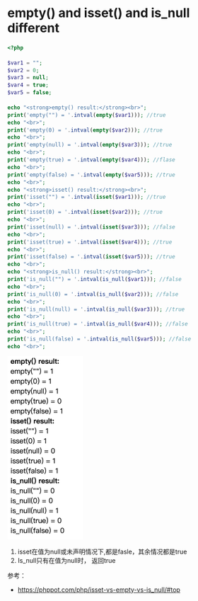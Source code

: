 # empty() and isset() and is_null different

```php
<?php

$var1 = "";
$var2 = 0;
$var3 = null;
$var4 = true;
$var5 = false;

echo "<strong>empty() result:</strong><br>";
print('empty("") = '.intval(empty($var1))); //true
echo "<br>";
print('empty(0) = '.intval(empty($var2))); //true
echo "<br>";
print('empty(null) = '.intval(empty($var3))); //true
echo "<br>";
print('empty(true) = '.intval(empty($var4))); //flase
echo "<br>";
print('empty(false) = '.intval(empty($var5))); //true
echo "<br>";
echo "<strong>isset() result:</strong><br>";
print('isset("") = '.intval(isset($var1))); //true
echo "<br>";
print('isset(0) = '.intval(isset($var2))); //true
echo "<br>";
print('isset(null) = '.intval(isset($var3))); //false
echo "<br>";
print('isset(true) = '.intval(isset($var4))); //true
echo "<br>";
print('isset(false) = '.intval(isset($var5))); //true
echo "<br>";
echo "<strong>is_null() result:</strong><br>";
print('is_null("") = '.intval(is_null($var1))); //false
echo "<br>";
print('is_null(0) = '.intval(is_null($var2))); //false
echo "<br>";
print('is_null(null) = '.intval(is_null($var3))); //true
echo "<br>";
print('is_null(true) = '.intval(is_null($var4))); //false
echo "<br>";
print('is_null(false) = '.intval(is_null($var5))); //false
echo "<br>";
```

<img src="assets/image-20220506235248506.png" alt="image-20220506235248506" style="margin-left:0px; zoom:50%;" />

1. isset在值为null或未声明情况下,都是fasle，其余情况都是true
2. Is_null只有在值为null时， 返回true

参考：

- https://phppot.com/php/isset-vs-empty-vs-is_null/#top